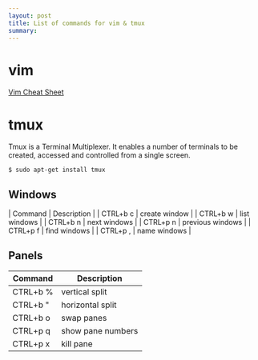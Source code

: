 ```yaml
---
layout: post
title: List of commands for vim & tmux 
summary: 
---
```


# vim

[Vim Cheat Sheet](https://vim.rtorr.com/)

# tmux

Tmux is a Terminal Multiplexer. It enables a number of terminals to be created, accessed and controlled from a single screen.

`$ sudo apt-get install tmux`

## Windows
| Command | Description |
| CTRL+b c | create window |
| CTRL+b w | list windows |
| CTRL+b n | next windows |
| CTRL+p n | previous windows |
| CTRL+p f | find windows |
| CTRL+p , | name windows |

## Panels

| Command | Description |
|---|---|
| CTRL+b % | vertical split |
| CTRL+b " | horizontal split |
| CTRL+b o | swap panes |
| CTRL+p q | show pane numbers |
| CTRL+p x | kill pane |
